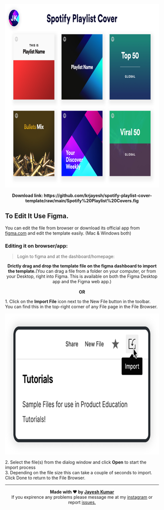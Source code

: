 <p align="center">
    <img height="600" src="https://raw.githubusercontent.com/krjayesh/spotify-playlist-cover-template/main/Sotify%20Playlist%20Cover.png">
    <br>
</p>

<p align="center">
    <b>Download link: https://github.com/krjayesh/spotify-playlist-cover-template/raw/main/Spotify%20Playlist%20Covers.fig</b>
</p>
    
## To Edit It Use Figma.
You can edit the file from browser or download its official app from <a href="https://www.figma.com/">figma.com</a> and edit the
template easily. (Mac & Windows both)

### Editing it on browser/app:
> Login to figma and at the dashboard/homepage:

<p align="center"><b> Drictly drag and drop the template file on the figma dashboard to import the template.</b>(You can drag a file from a folder on your computer, or from your Desktop, right into Figma. This is available on both the Figma Desktop app and the Figma web app.)
<br><br>
<b>OR</b>
</p>
1. Click on the <b>Import File</b> icon next to the New File button in the toolbar. You can find this
in the top-right corner of any File page in the File Browser.
  <p align="center"><img height="460" src="https://raw.githubusercontent.com/krjayesh/private/main/Frame%208%20(2).png"></p>
2. Select the file(s) from the dialog window and click <b>Open</b> to start the import process<br>
3. Depending on the file size this can take a couple of seconds to import. Click Done to return to the File Browser.

<hr>
<p align="center">
    <b>Made with ❤️ by <a href="https://github.com/krjayesh">Jayesh Kumar</a></b>
    <br>
    If you expirence any problems please message me at my <a href="https://www.instagram.com/kingramessesofficial/">instagram</a> or report <a href="https://github.com/krjayesh/Spotify-Playlist-Cover-Template/issues">issues.</a>
</p>
